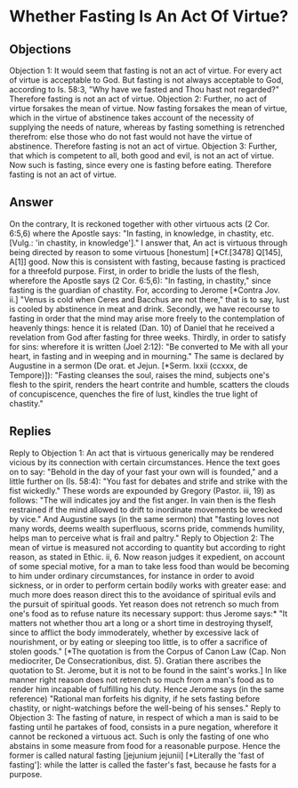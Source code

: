 # Whether Fasting Is An Act Of Virtue?
## Objections
Objection 1: It would seem that fasting is not an act of virtue. For every act of virtue is acceptable to God. But fasting is not always acceptable to God, according to Is. 58:3, "Why have we fasted and Thou hast not regarded?" Therefore fasting is not an act of virtue.
Objection 2: Further, no act of virtue forsakes the mean of virtue. Now fasting forsakes the mean of virtue, which in the virtue of abstinence takes account of the necessity of supplying the needs of nature, whereas by fasting something is retrenched therefrom: else those who do not fast would not have the virtue of abstinence. Therefore fasting is not an act of virtue.
Objection 3: Further, that which is competent to all, both good and evil, is not an act of virtue. Now such is fasting, since every one is fasting before eating. Therefore fasting is not an act of virtue.
## Answer
On the contrary, It is reckoned together with other virtuous acts (2 Cor. 6:5,6) where the Apostle says: "In fasting, in knowledge, in chastity, etc. [Vulg.: 'in chastity, in knowledge']."
I answer that, An act is virtuous through being directed by reason to some virtuous [honestum] [*Cf.[3478] Q[145], A[1]] good. Now this is consistent with fasting, because fasting is practiced for a threefold purpose. First, in order to bridle the lusts of the flesh, wherefore the Apostle says (2 Cor. 6:5,6): "In fasting, in chastity," since fasting is the guardian of chastity. For, according to Jerome [*Contra Jov. ii.] "Venus is cold when Ceres and Bacchus are not there," that is to say, lust is cooled by abstinence in meat and drink. Secondly, we have recourse to fasting in order that the mind may arise more freely to the contemplation of heavenly things: hence it is related (Dan. 10) of Daniel that he received a revelation from God after fasting for three weeks. Thirdly, in order to satisfy for sins: wherefore it is written (Joel 2:12): "Be converted to Me with all your heart, in fasting and in weeping and in mourning." The same is declared by Augustine in a sermon (De orat. et Jejun. [*Serm. lxxii (ccxxx, de Tempore)]): "Fasting cleanses the soul, raises the mind, subjects one's flesh to the spirit, renders the heart contrite and humble, scatters the clouds of concupiscence, quenches the fire of lust, kindles the true light of chastity."
## Replies
Reply to Objection 1: An act that is virtuous generically may be rendered vicious by its connection with certain circumstances. Hence the text goes on to say: "Behold in the day of your fast your own will is founded," and a little further on (Is. 58:4): "You fast for debates and strife and strike with the fist wickedly." These words are expounded by Gregory (Pastor. iii, 19) as follows: "The will indicates joy and the fist anger. In vain then is the flesh restrained if the mind allowed to drift to inordinate movements be wrecked by vice." And Augustine says (in the same sermon) that "fasting loves not many words, deems wealth superfluous, scorns pride, commends humility, helps man to perceive what is frail and paltry."
Reply to Objection 2: The mean of virtue is measured not according to quantity but according to right reason, as stated in Ethic. ii, 6. Now reason judges it expedient, on account of some special motive, for a man to take less food than would be becoming to him under ordinary circumstances, for instance in order to avoid sickness, or in order to perform certain bodily works with greater ease: and much more does reason direct this to the avoidance of spiritual evils and the pursuit of spiritual goods. Yet reason does not retrench so much from one's food as to refuse nature its necessary support: thus Jerome says:* "It matters not whether thou art a long or a short time in destroying thyself, since to afflict the body immoderately, whether by excessive lack of nourishment, or by eating or sleeping too little, is to offer a sacrifice of stolen goods." [*The quotation is from the Corpus of Canon Law (Cap. Non mediocriter, De Consecrationibus, dist. 5). Gratian there ascribes the quotation to St. Jerome, but it is not to be found in the saint's works.] In like manner right reason does not retrench so much from a man's food as to render him incapable of fulfilling his duty. Hence Jerome says (in the same reference) "Rational man forfeits his dignity, if he sets fasting before chastity, or night-watchings before the well-being of his senses."
Reply to Objection 3: The fasting of nature, in respect of which a man is said to be fasting until he partakes of food, consists in a pure negation, wherefore it cannot be reckoned a virtuous act. Such is only the fasting of one who abstains in some measure from food for a reasonable purpose. Hence the former is called natural fasting [jejunium jejunii] [*Literally the 'fast of fasting']: while the latter is called the faster's fast, because he fasts for a purpose.